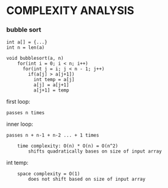 # COMPLEXITY ANALYSIS

### bubble sort

    int a[] = {...}
    int n = len(a)
    
    void bubblesort(a, n)
        for(int i = 0; i < n; i++)
          for(int j = i; j < n - 1; j++)
            if(a[j] > a[j+1])
              int temp = a[j]
              a[j] = a[j+1]
              a[j+1] = temp

first loop:

    passes n times
    
inner loop:

    passes n + n-1 + n-2 ... + 1 times
            
        time complexity: O(n) * O(n) = O(n^2)
            shifts quadratically bases on size of input array
        
int temp:
    
        space complexity = O(1)
            does not shift based on size of input array
    
  
